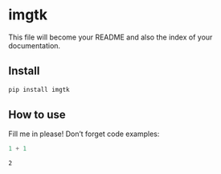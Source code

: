 # imgtk

<!-- WARNING: THIS FILE WAS AUTOGENERATED! DO NOT EDIT! -->

This file will become your README and also the index of your
documentation.

## Install

``` sh
pip install imgtk
```

## How to use

Fill me in please! Don’t forget code examples:

``` python
1 + 1
```

    2
